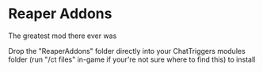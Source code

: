 # Reaper Addons
The greatest mod there ever was

Drop the "ReaperAddons" folder directly into your ChatTriggers modules folder (run "/ct files" in-game if your're not sure where to find this) to install
